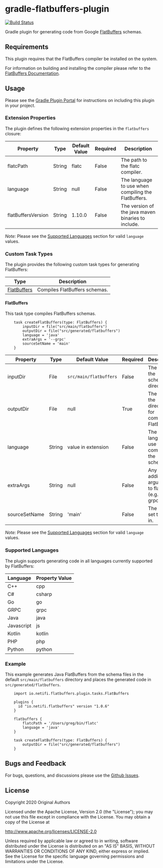 # gradle-flatbuffers-plugin
[![Build Status](https://travis-ci.org/gregwhitaker/gradle-flatbuffers-plugin.svg?branch=master)](https://travis-ci.org/gregwhitaker/gradle-flatbuffers-plugin)

Gradle plugin for generating code from Google [FlatBuffers](https://google.github.io/flatbuffers/) schemas.

## Requirements

This plugin requires that the FlatBuffers compiler be installed on the system.

For information on building and installing the compiler please refer to the [FlatBuffers Documentation](https://google.github.io/flatbuffers/flatbuffers_guide_building.html).

## Usage
Please see the [Gradle Plugin Portal](https://plugins.gradle.org/plugin/io.netifi.flatbuffers) for instructions on including this plugin in your project.

### Extension Properties
The plugin defines the following extension properties in the `flatbuffers` closure:

|Property     | Type   | Default Value | Required | Description                                        |
|--------------|--------|---------------|----------|----------------------------------------------------|
| flatcPath    | String | flatc         | False    | The path to the flatc compiler.                    |
| language     | String | null          | False    | The language to use when compiling the FlatBuffers.|
| flatBuffersVersion | String | 1.10.0        | False    | The version of the java maven binaries to include. |

*Note:* Please see the [Supported Languages](#supported-languages) section for valid `language` values.

### Custom Task Types
The plugin provides the following custom task types for generating FlatBuffers:

| Type                        | Description                   |
|-----------------------------|-------------------------------|
| [FlatBuffers](#flatbuffers) | Compiles FlatBuffers schemas. |

#### FlatBuffers
This task type compiles FlatBuffers schemas.

```$groovy
    task createFlatBuffers(type: FlatBuffers) {
        inputDir = file("src/main/flatbuffers")
        outputDir = file("src/generated/flatbuffers")
        language = 'java'
        extraArgs = '--grpc'
        sourceSetName = 'main'
    }
```

| Property      | Type   | Default Value          | Required | Description                                         |
|---------------|--------|------------------------|----------|-----------------------------------------------------|
| inputDir      | File   | `src/main/flatbuffers` | False    | The path to the schemas directory.                  |
| outputDir     | File   | null                   | True     | The path to the directory for compiled FlatBuffers. | 
| language      | String | value in extension     | False    | The language to use when compiling the schemas.     |
| extraArgs     | String | null                   | False    | Any additional arguments to flatc (e.g., --grpc)    |
| sourceSetName | String | 'main'                 | False    | The source set to work in.                          |

*Note:* Please see the [Supported Languages](#supported-languages) section for valid `language` values.

### Supported Languages
The plugin supports generating code in all languages currently supported by FlatBuffers:

| Language   | Property Value |
|------------|----------------|
| C++        | cpp            |
| C#         | csharp         |
| Go         | go             |
| GRPC       | grpc           |
| Java       | java           |
| Javascript | js             |
| Kotlin     | kotlin         |
| PHP        | php            |
| Python     | python         |

### Example
This example generates Java FlatBuffers from the schema files in the default `src/main/flatbuffers` directory and places the generated code in `src/generated/flatbuffers`.

```$groovy
    import io.netifi.flatbuffers.plugin.tasks.FlatBuffers
    
    plugins {
      id "io.netifi.flatbuffers" version "1.0.6"
    }

    flatbuffers {
        flatcPath = '/Users/greg/bin/flatc'
        language = 'java'
    }
    
    task createFlatBuffers(type: FlatBuffers) {
        outputDir = file("src/generated/flatbuffers")
    }
```

## Bugs and Feedback
For bugs, questions, and discussions please use the [Github Issues](https://github.com/netifi/gradle-flatbuffers-plugin/issues).

## License
Copyright 2020 Original Authors

Licensed under the Apache License, Version 2.0 (the "License"); you may not use this file except in compliance with the License. You may obtain a copy of the License at

http://www.apache.org/licenses/LICENSE-2.0

Unless required by applicable law or agreed to in writing, software distributed under the License is distributed on an "AS IS" BASIS, WITHOUT WARRANTIES OR CONDITIONS OF ANY KIND, either express or implied. See the License for the specific language governing permissions and limitations under the License.
